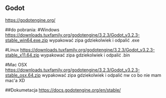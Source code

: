 ## Godot 
https://godotengine.org/

##do pobrania:
#Windows
https://downloads.tuxfamily.org/godotengine/3.2.3/Godot_v3.2.3-stable_win64.exe.zip
wypakować zipa gdziekolwiek i odpalić .exe 

#Linux
https://downloads.tuxfamily.org/godotengine/3.2.3/Godot_v3.2.3-stable_x11.64.zip
wypakować zipa gdziekolwiek i odpalić .bin

#Mac OSX
https://downloads.tuxfamily.org/godotengine/3.2.3/Godot_v3.2.3-stable_osx.64.zip
wypakować zipa gdziekolwiek i odpalić nw co bo nie mam mac'a XD

##Dokumetacja
https://docs.godotengine.org/en/stable/


